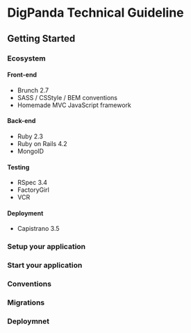 # DigPanda Technical Guideline

## Getting Started

### Ecosystem

#### Front-end
- Brunch 2.7
- SASS / CSStyle / BEM conventions
- Homemade MVC JavaScript framework

#### Back-end
- Ruby 2.3
- Ruby on Rails 4.2
- MongoID

#### Testing
- RSpec 3.4
- FactoryGirl
- VCR

#### Deployment
- Capistrano 3.5

### Setup your application

### Start your application

### Conventions

### Migrations

### Deploymnet
